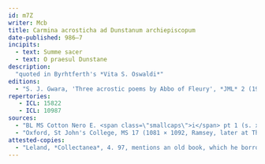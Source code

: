 ```yaml
---
id: m7Z
writer: Mcb
title: Carmina acrosticha ad Dunstanum archiepiscopum
date-published: 986–7
incipits:
  - text: Summe sacer
  - text: O praesul Dunstane
description:
  "quoted in Byrhtferth's *Vita S. Oswaldi*"
editions:
  - "S. J. Gwara, 'Three acrostic poems by Abbo of Fleury', *JML* 2 (1992) 203–235 (at 215–26)."
repertories:
   - ICL: 15822
   - ICL: 10987
sources:
  - "BL MS Cotton Nero E. <span class=\"smallcaps\">i</span> pt 1 (s. xi, Worcester), fols. 19v ['O praesul'], 19v–20r ['Summe sacer']."
  - "Oxford, St John's College, MS 17 (1081 × 1092, Ramsey, later at Thorney), fol. 3r ['Summe sacer']."
attested-copies:
  - "Leland, *Collectanea*, 4. 97, mentions an old book, which he borrowed from Robert Talbot of Norwich, containing seventy acrostic *carmina* dedicated by Abbo to Dunstan."
---
```

